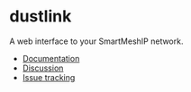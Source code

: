 dustlink
=========

A web interface to your SmartMeshIP network.

* [Documentation](https://dustcloud.atlassian.net/wiki/display/DL)
* [Discussion](https://dustcloud.atlassian.net/wiki/questions)
* [Issue tracking](https://dustcloud.atlassian.net/browse/DL)

